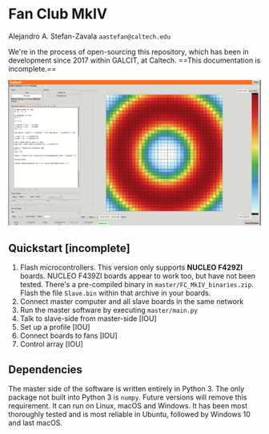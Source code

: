 # Fan Club MkIV

Alejandro A. Stefan-Zavala `aastefan@caltech.edu`

We're in the process of open-sourcing this repository, which has been in development since 2017 within GALCIT, at Caltech. ==This documentation is incomplete.==

![](./doc/screenshots/fcmkiv_screenshot_donut.png)

## Quickstart [incomplete]

1. Flash microcontrollers. This version only supports **NUCLEO F429ZI** boards. NUCLEO F439ZI boards appear to work too, but have not been tested. There's a pre-compiled binary in `master/FC_MkIV_binaries.zip`. Flash the file `Slave.bin` within that archive in your boards.
2. Connect master computer and all slave boards in the same network
3. Run the master software by executing `master/main.py`
4. Talk to slave-side from master-side [IOU]
5. Set up a profile [IOU]
6. Connect boards to fans [IOU]
7. Control array [IOU]



## Dependencies

The master side of the software is written entirely in Python 3. The only package not built into Python 3 is `numpy`. Future versions will remove this requirement. It can run on Linux, macOS and Windows. It has been most thoroughly tested and is most reliable in Ubuntu, followed by Windows 10 and last macOS.













































